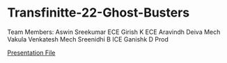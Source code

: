 # Transfinitte-22-Ghost-Busters
Team Members:
  Aswin Sreekumar   ECE
  Girish K          ECE
  Aravindh Deiva    Mech
  Vakula Venkatesh  Mech
  Sreenidhi B       ICE
  Ganishk D         Prod
  
  [Presentation File](https://docs.google.com/presentation/d/13uwkOkrD-uFSzOmOTNEecNUQtg8Taw4gksG0lhgnWnY/edit?usp=sharing)
 
